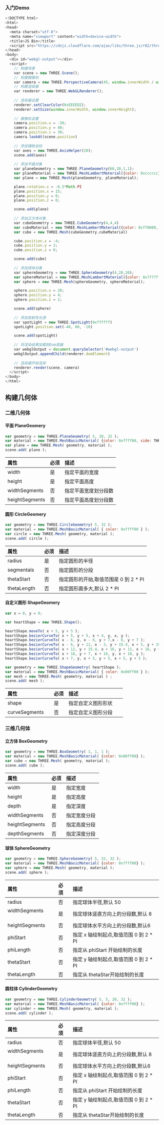 ### 入门Demo
```js
<!DOCTYPE html>
<html>
<head>
  <meta charset="utf-8">
  <meta name="viewport" content="width=device-width">
  <title>JS Bin</title>
  <script src="https://cdnjs.cloudflare.com/ajax/libs/three.js/r82/three.min.js"></script>
</head>
<body>
  <div id="webgl-output"></div>
  <script>
    // 构建场景
    var scene = new THREE.Scene();
    // 构建摄像机
    var camera = new THREE.PerspectiveCamera(45, window.innerWidth / window.innerHeight, 0.1, 1000);
    // 构建渲染器
    var renderer = new THREE.WebGLRenderer();
    
    // 渲染器设置
    renderer.setClearColor(0xEEEEEE);
    renderer.setSize(window.innerWidth, window.innerHeight);
    
    // 摄像机设置
    camera.position.x = -30;
    camera.position.y = 40;
    camera.position.z = 30;
    camera.lookAt(scene.position)
    
    // 添加辅助坐标
    var axes = new THREE.AxisHelper(20);
    scene.add(axes)
    
    // 添加平面对象
    var planeGeometry = new THREE.PlaneGeometry(60,20,1,1);
    var planeMaterial = new THREE.MeshLambertMaterial({color: 0xcccccc});
    var plane = new THREE.Mesh(planeGeometry, planeMaterial);

    plane.rotation.x = -0.5*Math.PI
    plane.position.x = 15;
    plane.position.y = 0;
    plane.position.z = 0;

    scene.add(plane)
    
    // 添加正方体对象
    var cubeGeometry = new THREE.CubeGeometry(4,4,4)
    var cubeMaterial = new THREE.MeshLambertMaterial({color: 0xff0000, wireframe: true});
    var cube = new THREE.Mesh(cubeGeometry,cubeMaterial)

    cube.position.x = -4;
    cube.position.y = 3;
    cube.position.z = 0;

    scene.add(cube)
    
    // 添加球体对象
    var sphereGeometry = new THREE.SphereGeometry(4,20,20);
    var sphereMaterial = new THREE.MeshLambertMaterial({color: 0x7777ff, wireframe: true});
    var sphere = new THREE.Mesh(sphereGeometry, sphereMaterial);

    sphere.position.x = 20;
    sphere.position.y = 4;
    sphere.position.z = 2;

    scene.add(sphere)
    
    // 添加放射性光源
    var spotLight = new THREE.SpotLight(0xffffff)
    spotLight.position.set(-40, 60, -10)

    scene.add(spotLight)
    
    // 将渲染结果加载到Dom容器
    var webglOutput = document.querySelector('#webgl-output')
    webglOutput.appendChild(renderer.domElement)
    
    // 渲染器开始渲染
    renderer.render(scene, camera)
  </script>
</body>
</html>
```
## 构建几何体
### 二维几何体
#### 平面 PlaneGeomery
```js
var geometry = new THREE.PlaneGeometry( 5, 20, 32 );
var material = new THREE.MeshBasicMaterial( {color: 0xffff00, side: THREE.DoubleSide} );
var plane = new THREE.Mesh( geometry, material );
scene.add( plane );
```
| 属性           | 必须  | 描述               |
| :------------- | :--- | :----------------- |
| width          | 是   | 指定平面的宽度      |
| height         | 是   | 指定平面高度        |
| widthSegments  | 否   | 指定平面宽度划分段数 |
| heightSegments | 否   | 指定平面高度划分段数 |

#### 圆形 CircleGeomery
```js
var geometry = new THREE.CircleGeometry( 5, 32 );
var material = new THREE.MeshBasicMaterial( { color: 0xffff00 } );
var circle = new THREE.Mesh( geometry, material );
scene.add( circle );
```
| 属性           | 必须  | 描述               |
| :------------- | :--- | :----------------- |
| radius          | 是   | 指定圆形的半径     |
| segmentals      | 否   | 指定圆形的分段        |
| thetaStart  | 否   | 指定圆形的开始,取值范围是 0 到 2 * PI |
| thetaLength | 否   | 指定圆形画多大,默认 2 * PI |

#### 自定义图形 ShapeGeomery
```js
var x = 0, y = 0;

var heartShape = new THREE.Shape();

heartShape.moveTo( x + 5, y + 5 );
heartShape.bezierCurveTo( x + 5, y + 5, x + 4, y, x, y );
heartShape.bezierCurveTo( x - 6, y, x - 6, y + 7,x - 6, y + 7 );
heartShape.bezierCurveTo( x - 6, y + 11, x - 3, y + 15.4, x + 5, y + 19 );
heartShape.bezierCurveTo( x + 12, y + 15.4, x + 16, y + 11, x + 16, y + 7 );
heartShape.bezierCurveTo( x + 16, y + 7, x + 16, y, x + 10, y );
heartShape.bezierCurveTo( x + 7, y, x + 5, y + 5, x + 5, y + 5 );

var geometry = new THREE.ShapeGeometry( heartShape );
var material = new THREE.MeshBasicMaterial( { color: 0x00ff00 } );
var mesh = new THREE.Mesh( geometry, material ) ;
scene.add( mesh );
```
| 属性           | 必须  | 描述               |
| :------------- | :--- | :----------------- |
| shape          | 是   | 指定自定义图形形状     |
| curveSegments      | 否   | 指定自定义图形分段        |

### 三维几何体
#### 立方体 BoxGeometry
```js
var geometry = new THREE.BoxGeometry( 1, 1, 1 );
var material = new THREE.MeshBasicMaterial( {color: 0x00ff00} );
var cube = new THREE.Mesh( geometry, material );
scene.add( cube );
```
| 属性           | 必须  | 描述       |
| :------------- | :--- | :--------- |
| width          | 是   | 指定宽度    |
| height         | 是   | 指定高度    |
| depth          | 是   | 指定深度    |
| widthSegments  | 否   | 指定宽度分段 |
| heightSegments | 否   | 指定高度分段 |
| depthSegments  | 否   | 指定深度分段 |

#### 球体 SphereGeometry
```js
var geometry = new THREE.SphereGeometry( 5, 32, 32 );
var material = new THREE.MeshBasicMaterial( {color: 0xffff00} );
var sphere = new THREE.Mesh( geometry, material );
scene.add( sphere );
```
| 属性           | 必须  | 描述       |
| :------------- | :--- | :--------- |
| radius          | 否   | 指定球体半径,默认 50    |
| widthSegments         | 是   | 指定球体竖直方向上的分段数,默认 8    |
| heightSegments | 否   | 指定球体水平方向上的分段数,默认6    |
| phiStart  | 否   | 指定 x 轴绘制起点,取值范围 0 到 2 * PI |
| phiLength | 否   | 指定从 phiStart 开始绘制的长度 |
| thetaStart  | 否   | 指定 y 轴绘制起点,取值范围 0 到 2 * PI |
| thetaLength  | 否   | 指定从 thetaStar开始绘制的长度 |

#### 圆柱体 CylinderGeometry
```js
var geometry = new THREE.CylinderGeometry( 5, 5, 20, 32 );
var material = new THREE.MeshBasicMaterial( {color: 0xffff00} );
var cylinder = new THREE.Mesh( geometry, material );
scene.add( cylinder );
```
| 属性           | 必须  | 描述       |
| :------------- | :--- | :--------- |
| radius          | 否   | 指定球体半径,默认 50    |
| widthSegments         | 是   | 指定球体竖直方向上的分段数,默认 8    |
| heightSegments | 否   | 指定球体水平方向上的分段数,默认6    |
| phiStart  | 否   | 指定 x 轴绘制起点,取值范围 0 到 2 * PI |
| phiLength | 否   | 指定从 phiStart 开始绘制的长度 |
| thetaStart  | 否   | 指定 y 轴绘制起点,取值范围 0 到 2 * PI |
| thetaLength  | 否   | 指定从 thetaStar开始绘制的长度 |
